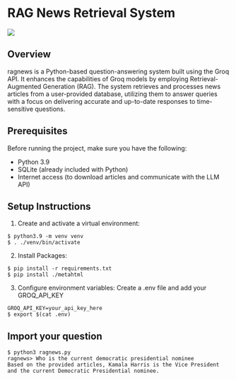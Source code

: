 # RAG News Retrieval System

![](https://github.com/danzhechen/ragnews/workflows/tests/badge.svg)

## Overview

ragnews is a Python-based question-answering system built using the Groq API. It enhances the capabilities of Groq models by employing Retrieval-Augmented Generation (RAG). The system retrieves and processes news articles from a user-provided database, utilizing them to answer queries with a focus on delivering accurate and up-to-date responses to time-sensitive questions.

## Prerequisites

Before running the project, make sure you have the following:

- Python 3.9
- SQLite (already included with Python)
- Internet access (to download articles and communicate with the LLM API)

## Setup Instructions
1. Create and activate a virtual environment:

```
$ python3.9 -m venv venv
$ . ./venv/bin/activate
```

2. Install Packages:
```
$ pip install -r requirements.txt
$ pip install ./metahtml
```

3. Configure environment variables:
Create a .env file and add your GROQ_API_KEY
```
GROQ_API_KEY=your_api_key_here
$ export $(cat .env)
```

## Import your question

```
$ python3 ragnews.py
ragnews> Who is the current democratic presidential nominee
Based on the provided articles, Kamala Harris is the Vice President and the current Democratic Presidential nominee.
```
